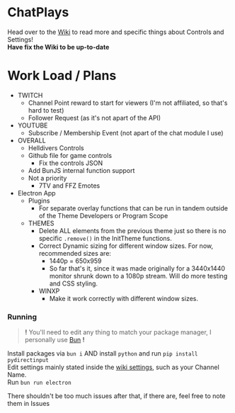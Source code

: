 # ChatPlays
Head over to the [Wiki](https://github.com/AlgorithmicPolicyIndex/ChatPlays/wiki) to read more and specific things about Controls and Settings!  
**Have fix the Wiki to be up-to-date**


# Work Load / Plans
 - TWITCH
 	- Channel Point reward to start for viewers (I'm not affiliated, so that's hard to test)
	- Follower Request (as it's not apart of the API)
 - YOUTUBE
	- Subscribe / Membership Event (not apart of the chat module I use)
 - OVERALL
	- Helldivers Controls
 	- Github file for game controls
		- Fix the controls JSON
 	- Add BunJS internal function support
	- Not a priority
		- 7TV and FFZ Emotes
 - Electron App
	- Plugins
		- For separate overlay functions that can be run in tandem outside of the Theme Developers or Program Scope
 	- THEMES
		- Delete ALL elements from the previous theme just so there is no specific `.remove()` in the InitTheme functions.
		- Correct Dynamic sizing for different window sizes. For now, recommended sizes are:
			- 1440p = 650x959
			- So far that's it, since it was made originally for a 3440x1440 monitor shrunk down to a 1080p stream. Will do more testing and CSS styling.
		- WINXP
			- Make it work correctly with different window sizes.

### Running
> **!** You'll need to edit any thing to match your package manager, I personally use [Bun](https://bun.sh) **!**

Install packages via `bun i` AND install `python` and run `pip install pydirectinput`  
Edit settings mainly stated inside the [wiki settings](https://github.com/AlgorithmicPolicyIndex/ChatPlays/wiki/Settings#main-settings), such as your Channel Name.  
Run `bun run electron`  

There shouldn't be too much issues after that, if there are, feel free to note them in Issues